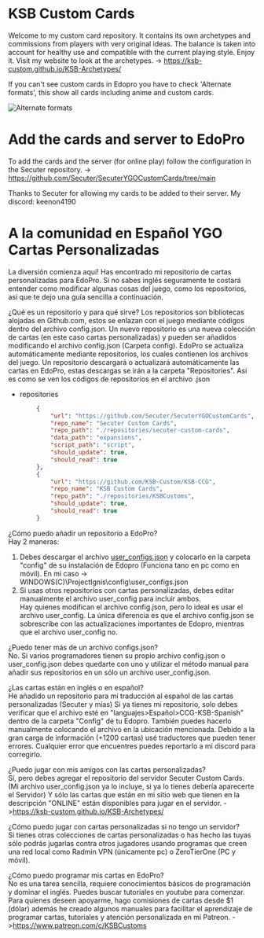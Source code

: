 # KSB Custom Cards
Welcome to my custom card repository. It contains its own archetypes and commissions from players with very original ideas. The balance is taken into account for healthy use and compatible with the current playing style. Enjoy it.
Visit my website to look at the archetypes. -> https://ksb-custom.github.io/KSB-Archetypes/

If you can't see custom cards in Edopro you have to check 'Alternate formats', this show all cards including anime and custom cards.

![Alternate formats](https://imgur.com/2YZEFNk.png)

# Add the cards and server to EdoPro
To add the cards and the server (for online play) follow the configuration in the Secuter repository.
-> https://github.com/Secuter/SecuterYGOCustomCards/tree/main

Thanks to Secuter for allowing my cards to be added to their server.
My discord: keenon4190

# A la comunidad en Español YGO Cartas Personalizadas
La diversión comienza aquí! Has encontrado mi repositorio de cartas personalizadas para EdoPro.
Si no sabes inglés seguramente te costará entender como modificar algunas cosas del juego, como los repositorios, así que te dejo una guía sencilla a continuación.

¿Qué es un repositorio y para qué sirve?
Los repositorios son bibliotecas alojadas en Github.com, estos se enlazan con el juego mediante códigos dentro del archivo config.json. Un nuevo repositorio es una nueva colección de cartas (en este caso cartas personalizadas) y pueden ser añadidos modificando el archivo config.json (Carpeta config). 
EdoPro se actualiza automáticamente mediante repositorios, los cuales contienen los archivos del juego. Un repositorio descargará o actualizará
automáticamente las cartas en EdoPro, estas descargas se irán a la carpeta "Repositories". 
Así es como se ven los códigos de repositorios en el archivo .json
* repositories
```json
		{
			"url": "https://github.com/Secuter/SecuterYGOCustomCards",
			"repo_name": "Secuter Custom Cards",
			"repo_path": "./repositories/secuter-custom-cards",
			"data_path": "expansions",
			"script_path": "script",
			"should_update": true,
			"should_read": true
		},
		{
			"url": "https://github.com/KSB-Custom/KSB-CCG",
			"repo_name": "KSB Custom Cards",
			"repo_path": "./repositories/KSBCustoms",
			"should_update": true,
			"should_read": true
		}
```
¿Cómo puedo añadir un repositorio a EdoPro?<br>
Hay 2 maneras: 
1. Debes descargar el archivo [user_configs.json](config/user_configs.json) y colocarlo en la carpeta "config" de su instalación de Edopro (Funciona tano en pc como en móvil). En  mi caso -> WINDOWS(C)\ProjectIgnis\config\user_configs.json<br>
2. Si usas otros repositorios con cartas personalizadas, debes editar manualmente el archivo user_config para incluir ambos.<br>
Hay quienes modifican el archivo config.json, pero lo ideal es usar el archivo user_config. La única diferencia es que el archivo config.json se sobrescribe con las actualizaciones importantes de Edopro, mientras que el archivo user_config no.<br>

¿Puedo tener más de un archivo configs.json?<br>
No. Si varios programadores tienen su propio archivo config.json o user_config.json debes quedarte con uno y utilizar el método manual para añadir sus repositorios en  un sólo un archivo user_config.json.

¿Las cartas están en inglés o en español?<br>
He añadido un repositorio para mi traducción al español de las cartas personalizadas (Secuter y mías)
Si ya tienes mi repositorio, solo debes verificar que el archivo esté en "languajes>Español>CCG-KSB-Spanish" dentro de la carpeta
"Config" de tu Edopro. También puedes hacerlo manualmente colocando el archivo en la ubicación mencionada. Debido a la gran carga de información (+1200 cartas) usé traductores que pueden tener errores. Cualquier error que encuentres puedes reportarlo a mi discord para corregirlo.

¿Puedo jugar con mis amigos con las cartas personalizadas?<br>
Sí, pero debes agregar el repositorio del servidor Secuter Custom Cards. (Mi archivo user_config.json ya lo incluye, si ya lo tienes debería aparecerte el Servidor)
Y sólo las cartas que están en mi sitio web que tienen en la descripción "ONLINE" están disponibles para jugar en el servidor.
->https://ksb-custom.github.io/KSB-Archetypes/

¿Cómo puedo jugar con cartas personalizadas si no tengo un servidor?<br>
Si tienes otras colecciones de cartas personalizadas o has hecho las tuyas sólo podrás jugarlas contra otros jugadores usando programas que creen una red local como Radmin VPN (únicamente pc) o ZeroTierOne (PC y móvil).

¿Cómo puedo programar mis cartas en EdoPro?<br>
No es una tarea sencilla, requiere conocimientos básicos de programación y dominar el inglés. Puedes buscar tutoriales en youtube para comenzar. Para quienes deseen apoyarme, hago comisiones de cartas desde $1 (dólar) además he creado algunos manuales para facilitar el aprendizaje de programar cartas, tutoriales y atención personalizada en mi Patreon.
->https://www.patreon.com/c/KSBCustoms